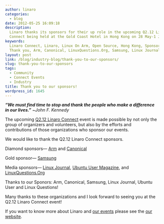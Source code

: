 ```yaml
---
author: linaro
categories:
  - blog
date: 2012-05-25 16:09:18
description:
  Linaro thanks its sponsors for their up role in the upcoming Q2.12 Linaro
  Connect being held at the Gold Coast Hotel in Hong Kong on 28 May-1 June.
keywords:
  Linaro Connect, Linaro, Linux On Arm, Open Source, Hong Kong, Sponsors,
  Thank you, Arm, Canonical, LinuxQuestions.Org, Samsung, Linux Journal, Ubuntu User
layout: post
link: /blog/industry-blog/thank-you-to-our-sponsors/
slug: thank-you-to-our-sponsors
tags:
  - Community
  - Connect Events
  - Industry
title: Thank you to our sponsors!
wordpress_id: 1645
---
```


**_“We must find time to stop and thank the people who make a difference in our lives.”_** ~_John F. Kennedy_

The upcoming [Q2.12 Linaro Connect](https://connect.linaro.org/resources/) event is made possible by not only the group of organizers and volunteers, but also by the efforts and contributions of those organizations who sponsor our events.

We would like to thank the Q2.12 Linaro Connect sponsors.

Diamond sponsors— [Arm](http://www.arm.com/) and [Canonical](http://www.canonical.com/)

Gold sponsor— [Samsung](http://www.samsung.com/us/#latest-home)

Media sponsors— [Linux Journal](https://en.wikipedia.org/wiki/Linux_Journal), [Ubuntu User Magazine](http://www.ubuntu-user.com/), and [LinuxQuestions.Org](http://www.linuxquestions.org/)

Thanks to our Sponors: Arm, Canonical, Samsung, Linux Journal, Ubuntu User and Linux Questions!

Many thanks to these organizations and I look forward to seeing you at the Q2.12 Linaro Connect event!

If you want to know more about Linaro and [our events](https://connect.linaro.org/resources/) please see the [our website](/).
